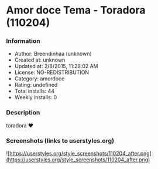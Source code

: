 # Amor doce Tema - Toradora (110204)

### Information
- Author: Breendinhaa (unknown)
- Created at: unknown
- Updated at: 2/8/2015, 11:28:02 AM
- License: NO-REDISTRIBUTION
- Category: amordoce
- Rating: undefined
- Total installs: 44
- Weekly installs: 0


### Description
toradora ♥


### Screenshots (links to userstyles.org)
![https://userstyles.org/style_screenshots/110204_after.png](https://userstyles.org/style_screenshots/110204_after.png)


